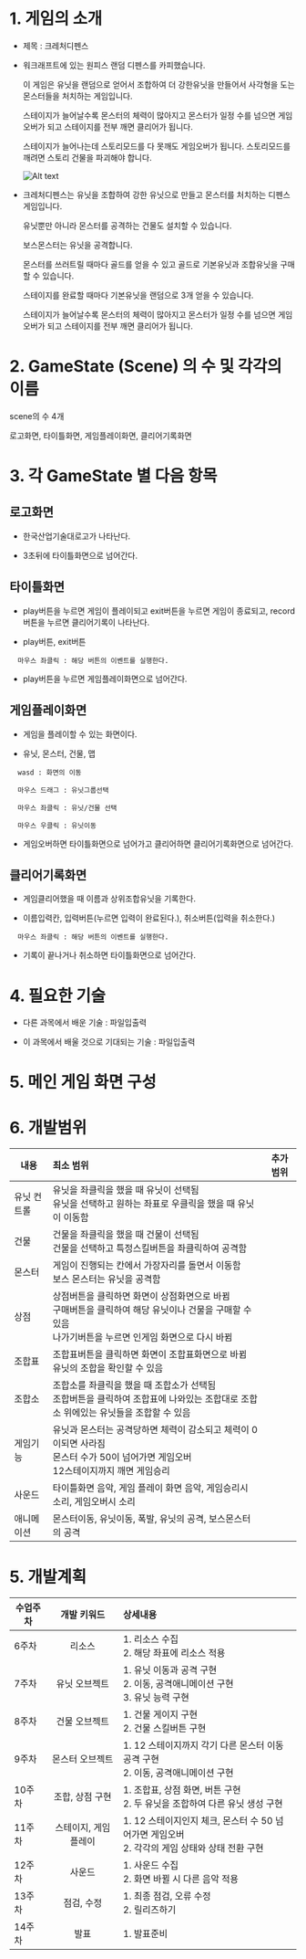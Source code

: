 # 1. 게임의 소개

- 제목 : 크레처디펜스

- 워크래프트에 있는 원피스 랜덤 디펜스를 카피했습니다.
  
  이 게임은 유닛을 랜덤으로 얻어서 조합하여 더 강한유닛을 만들어서 사각형을 도는 몬스터들을 처치하는 게임입니다.
  
  스테이지가 늘어날수록 몬스터의 체력이 많아지고 몬스터가 일정 수를 넘으면 게임오버가 되고 스테이지를 전부 깨면 클리어가 됩니다.
  
  스테이지가 늘어나는데 스토리모드를 다 못깨도 게임오버가 됩니다. 스토리모드를 깨려면 스토리 건물을 파괴해야 합니다.
  
  ![Alt text](https://media.discordapp.net/attachments/374730378738532352/719922277067784293/Warcraft_III_2020-06-09_11_31_23.png?width=814&height=458)

- 크레처디펜스는 유닛을 조합하여 강한 유닛으로 만들고 몬스터를 처치하는 디펜스 게임입니다.

  유닛뿐만 아니라 몬스터를 공격하는 건물도 설치할 수 있습니다.
  
  보스몬스터는 유닛을 공격합니다.
  
  몬스터를 쓰러트릴 때마다 골드를 얻을 수 있고 골드로 기본유닛과 조합유닛을 구매할 수 있습니다.
  
  스테이지를 완료할 때마다 기본유닛을 랜덤으로 3개 얻을 수 있습니다.
  
  스테이지가 늘어날수록 몬스터의 체력이 많아지고 몬스터가 일정 수를 넘으면 게임오버가 되고 스테이지를 전부 깨면 클리어가 됩니다.

# 2. GameState (Scene) 의 수 및 각각의 이름

scene의 수 4개

로고화면, 타이틀화면, 게임플레이화면, 클리어기록화면

# 3. 각 GameState 별 다음 항목

## 로고화면

- 한국산업기술대로고가 나타난다.

- 3초뒤에 타이틀화면으로 넘어간다.

## 타이틀화면

- play버튼을 누르면 게임이 플레이되고 exit버튼을 누르면 게임이 종료되고, record버튼을 누르면 클리어기록이 나타난다.

- play버튼, exit버튼
```
  마우스 좌클릭 : 해당 버튼의 이벤트를 실행한다.
```
- play버튼을 누르면 게임플레이화면으로 넘어간다.

## 게임플레이화면

- 게임을 플레이할 수 있는 화면이다.

- 유닛, 몬스터, 건물, 맵
```
  wasd : 화면의 이동
  
  마우스 드래그 : 유닛그룹선택
  
  마우스 좌클릭 : 유닛/건물 선택
  
  마우스 우클릭 : 유닛이동
```
- 게임오버하면 타이틀화면으로 넘어가고 클리어하면 클리어기록화면으로 넘어간다.

## 클리어기록화면

- 게임클리어했을 때 이름과 상위조합유닛을 기록한다.

- 이름입력칸, 입력버튼(누르면 입력이 완료된다.), 취소버튼(입력을 취소한다.)
```
  마우스 좌클릭 : 해당 버튼의 이벤트를 실행한다.
```
- 기록이 끝나거나 취소하면 타이틀화면으로 넘어간다.

# 4. 필요한 기술

- 다른 과목에서 배운 기술 : 파일입출력

- 이 과목에서 배울 것으로 기대되는 기술 : 파일입출력

# 5. 메인 게임 화면 구성



# 6. 개발범위

| 내용 | 최소 범위 | 추가 범위 |
|---|:---|:---:|
| 유닛 컨트롤 | 유닛을 좌클릭을 했을 때 유닛이 선택됨 <br> 유닛을 선택하고 원하는 좌표로 우클릭을 했을 때 유닛이 이동함 |  |
| 건물 | 건물을 좌클릭을 했을 때 건물이 선택됨 <br> 건물을 선택하고 특정스킬버튼을 좌클릭하여 공격함 |  |
| 몬스터 | 게임이 진행되는 칸에서 가장자리를 돌면서 이동함 <br> 보스 몬스터는 유닛을 공격함 |  |
| 상점 | 상점버튼을 클릭하면 화면이 상점화면으로 바뀜 <br> 구매버튼을 클릭하여 해당 유닛이나 건물을 구매할 수 있음 <br> 나가기버튼을 누르면 인게임 화면으로 다시 바뀜 |  |
| 조합표 | 조합표버튼을 클릭하면 화면이 조합표화면으로 바뀜 <br> 유닛의 조합을 확인할 수 있음 |  |
| 조합소 | 조합소를 좌클릭을 했을 때 조합소가 선택됨 <br> 조합버튼을 클릭하여 조합표에 나와있는 조합대로 조합소 위에있는 유닛들을 조합할 수 있음 |  |
| 게임기능 | 유닛과 몬스터는 공격당하면 체력이 감소되고 체력이 0이되면 사라짐 <br> 몬스터 수가 50이 넘어가면 게임오버 <br> 12스테이지까지 깨면 게임승리 |  |
| 사운드 | 타이틀화면 음악, 게임 플레이 화면 음악, 게임승리시 소리, 게임오버시 소리 |  |
| 애니메이션 | 몬스터이동, 유닛이동, 폭발, 유닛의 공격, 보스몬스터의 공격 |  |

# 5. 개발계획

| 수업주차 | 개발 키워드 | 상세내용 |
|---|:---:|:---|
| 6주차 | 리소스 | 1. 리소스 수집 <br> 2. 해당 좌표에 리소스 적용 |
| 7주차 | 유닛 오브젝트 | 1. 유닛 이동과 공격 구현 <br> 2. 이동, 공격애니메이션 구현 <br> 3. 유닛 능력 구현|
| 8주차 | 건물 오브젝트 | 1. 건물 게이지 구현 <br> 2. 건물 스킬버튼 구현 |
| 9주차 | 몬스터 오브젝트 | 1. 12 스테이지까지 각기 다른 몬스터 이동 공격 구현 <br> 2. 이동, 공격애니메이션 구현|
| 10주차 | 조합, 상점 구현 | 1. 조합표, 상점 화면, 버튼 구현 <br> 2. 두 유닛을 조합하여 다른 유닛 생성 구현 |
| 11주차 | 스테이지, 게임플레이 | 1. 12 스테이지인지 체크, 몬스터 수 50 넘어가면 게임오버 <br> 2. 각각의 게임 상태와 상태 전환 구현|
| 12주차 | 사운드 | 1. 사운드 수집 <br> 2. 화면 바뀔 시 다른 음악 적용|
| 13주차 | 점검, 수정 | 1. 최종 점검, 오류 수정 <br> 2. 릴리즈하기 |
| 14주차 | 발표 | 1. 발표준비 |
